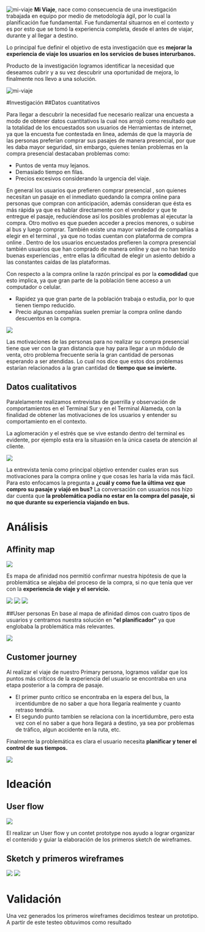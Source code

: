 ![mi-viaje](https://i.imgur.com/dJWXu1p.jpg)
**Mi Viaje**, nace como consecuencia de una investigación trabajada en equipo por medio de metodología ágil, por lo cual la planificación fue fundamental.
Fue fundamental situarnos en el contexto y es por esto que se tomó la experiencia completa, desde el antes de viajar, durante y al llegar a destino.

Lo principal fue definir el objetivo de esta investigación que es **mejorar la experiencia de viaje los usuarios en los servicios de buses interurbanos.**

Producto de la investigación logramos identificar la necesidad que deseamos cubrir y a su vez descubrir una oportunidad de mejora, lo finalmente nos llevo a una solución.

![mi-viaje](https://i.imgur.com/3VWfWev.jpg)

#Investigación
##Datos cuantitativos

Para llegar a descubrir la necesidad fue necesario realizar una encuesta a modo de obtener datos cuantitativos la cual nos arrojó como resultado que la totalidad de los encuestados son usuarios de Herramientas de internet, ya que la encuesta fue contestada en linea, además de que la mayoría de las personas preferían comprar sus pasajes de manera presencial, por que les daba mayor seguridad, sin embargo, quienes tenían problemas en la compra presencial destacaban problemas como:

* Puntos de venta muy lejanos.
* Demasiado tiempo en filas.
* Precios excesivos considerando la urgencia del viaje.

En general los usuarios que prefieren comprar presencial , son quienes necesitan un pasaje en el inmediato quedando la compra online para personas que compran con anticipación, además consideran que ésta es más rápida ya que es hablar directamente con el vendedor y que te entregue el pasaje, reduciéndose así los posibles problemas al ejecutar la compra. Otro motivo es que pueden acceder a precios menores, o subirse al bus y luego comprar.
También existe una mayor variedad de compañías a elegir en el terminal , ya que no todas cuentan con plataforma de compra online .
Dentro de los usuarios encuestados prefieren la compra presencial también usuarios que han comprado de manera online y que no han  tenido buenas experiencias , entre ellas la dificultad de elegir un asiento debido a las constantes caídas de las plataformas.

Con respecto a la compra online la razón principal es por la **comodidad** que esto implica, ya que gran parte de la población tiene acceso a un computador o celular.

* Rapidez ya que gran parte de la población trabaja o estudia, por lo que tienen tiempo reducido. 
* Precio algunas compañías suelen premiar la compra online dando descuentos en la compra.

![](https://i.imgur.com/gupl8Z0.jpg)

Las motivaciones de las personas para no realizar su compra presencial tiene que ver con la gran distancia que hay para llegar a un módulo de venta, otro problema frecuente sería la gran cantidad de personas esperando a ser atendidas. Lo cual nos dice que estos dos problemas estarían relacionados a la gran cantidad de **tiempo que se invierte.**

## Datos cualitativos
Paralelamente realizamos entrevistas de guerrilla y observación de comportamientos en el Terminal Sur y en el Terminal Alameda, con la finalidad de obtener las motivaciones de los usuarios y entender su comportamiento en el contexto.

La aglomeración y el estrés que se vive estando dentro del terminal es evidente, por ejemplo esta era la situasión en la única caseta de atención al cliente.

![](https://i.imgur.com/WlpJE02.jpg)

La entrevista tenía como principal objetivo entender cuales eran sus motivaciones para la compra online y que cosas les haría la vida más fácil. Para esto enfocamos la pregunta a **¿cuál y como fue la última vez que compro su pasaje y viajó en bus?**
La conversación con usuarios nos hizo dar cuenta que **la problemática podía no estar en la compra del pasaje, si no que durante su experiencia viajando en bus.**

# Análisis
## Affinity map

![](https://i.imgur.com/13vjL9Q.jpg)


Es mapa de afinidad nos permitió confirmar nuestra hipótesis de que la problemática se alejaba del proceso de la compra, si no que tenía que ver con la **experiencia de viaje y el servicio.**

![](https://i.imgur.com/SX7EAXX.jpg)
![](https://i.imgur.com/A93Mdx7.jpg)
![](https://i.imgur.com/jzaS346.jpg)

##User personas
En base al mapa de afinidad dimos con cuatro tipos de usuarios y centramos nuestra solución en **"el planificador"** ya que englobaba la problemática más relevantes.

![](https://i.imgur.com/fCnOyWJ.jpg)

## Customer journey
Al realizar el viaje de nuestro Primary persona, logramos validar que los puntos más críticos de la experiencia del usuario se encontraba en una etapa posterior a la compra de pasaje.

* El primer punto crítico se encontraba en la espera del bus, la ircentidumbre de no saber a que hora llegaría realmente y cuanto retraso tendría.
* El segundo punto tambien se relaciona con la incertidumbre, pero esta vez con el no saber a que hora llegará a destino, ya sea por problemas de tráfico, algun accidente en la ruta, etc.

Finalmente la problemática es clara el usuario necesita **planificar y tener el control de sus tiempos.**

![](https://i.imgur.com/rdOf4Yl.jpg)

# Ideación
## User flow
![](https://i.imgur.com/MH6lbMF.jpg)

El realizar un User flow y un contet prototype nos ayudo a lograr organizar el contenido y guiar la elaboración de los primeros sketch de wireframes.

## Sketch y primeros wireframes
![](https://i.imgur.com/anyCcoI.jpg)
![](https://i.imgur.com/l7VDhY2.jpg)

# Validación
Una vez generados los primeros wireframes decidimos testear un prototipo. A partir de este testeo obtuvimos como resultado
